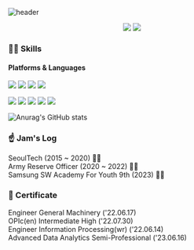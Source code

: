 ![header](https://capsule-render.vercel.app/api?type=waving&color=auto&height=200&section=header&text=✋Hey%20I'm%20Jam&fontSize=50&animation=fadeIn&fontAlignY=38)

<center>
  <a href="https://www.instagram.com/suhjam/" target="_blank"><img src="https://img.shields.io/badge/suhJam-E4405F.svg?&style=flat-square&logo=instagram&logoColor=white"/></a>
  <a href="mailto:sjh960815@gmail.com" target="_blank"><img src="https://img.shields.io/badge/sjh960815@gmail.com-EA4335.svg?&style=flat-square&logo=Gmail&logoColor=white"/></a>
</center>

### 🤸‍♂️ Skills
#### Platforms & Languages
<p>
  <img src="https://img.shields.io/badge/python-3776AB?style=flat-square&logo=python&logoColor=white"/>
  <img src="https://img.shields.io/badge/javascript-F7DF1E.svg?&style=flat-square&logo=javascript&logoColor=white"/>
  <img src="https://img.shields.io/badge/html5-E34F26.svg?&style=flat-square&logo=html5&logoColor=white"/>
  <img src="https://img.shields.io/badge/css3-1572B6.svg?&style=flat-square&logo=css3&logoColor=white"/>
</p>
<p>
  <img src="https://img.shields.io/badge/react-61DAFB.svg?&style=flat-square&logo=react&logoColor=white"/>
  <img src="https://img.shields.io/badge/vue.js-4FC08D.svg?&style=flat-square&logo=vue.js&logoColor=white"/>
  <img src="https://img.shields.io/badge/Next.js-000000.svg?&style=flat-square&logo=Next.js&logoColor=white"/>
  <img src="https://img.shields.io/badge/django-092E20.svg?&style=flat-square&logo=django&logoColor=white"/>
  <img src="https://img.shields.io/badge/mysql-4479A1.svg?&style=flat-square&logo=mysql&logoColor=white"/>
</p>  


![Anurag's GitHub stats](https://github-readme-stats.vercel.app/api?username=JamSeo&show_icons=true&theme=flag-india)

### ☝ Jam's Log

SeoulTech (2015 ~ 2020) 👨‍🎓   
Army Reserve Officer (2020 ~ 2022) 💂‍♂️  
Samsung SW Academy For Youth 9th (2023) 👨‍💼

### 📗 Certificate  
Engineer General Machinery ('22.06.17)  
OPIc(en) Intermediate High ('22.07.30)  
Engineer Information Processing(wr) ('22.06.14)  
Advanced Data Analytics Semi-Professional ('23.06.16)   
